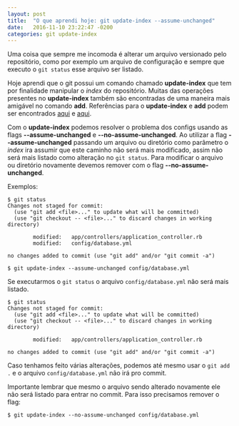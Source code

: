 ```yaml
---
layout: post
title:  "O que aprendi hoje: git update-index --assume-unchanged"
date:   2016-11-10 23:22:47 -0200
categories: git update-index
---
```

Uma coisa que sempre me incomoda é alterar um arquivo versionado pelo repositório, como por exemplo um arquivo de configuração e sempre que executo o `git status` esse arquivo ser listado.

Hoje aprendi que o git possui um comando chamado **update-index** que tem por finalidade manipular o *index* do repositório. Muitas das operações presentes no **update-index** também são encontradas de uma maneira mais amigável no comando **add**. Referências para o **update-index** e **add** podem ser encontrados [aqui][update-index-ref] e [aqui][add-ref].

Com o **update-index** podemos resolver o problema dos configs usando as flags **\--assume-unchanged** e **\--no-assume-unchanged**. Ao utilizar a flag **\--assume-unchanged** passando um arquivo ou diretório como parâmetro o *index* ira assumir que este caminho não será mais modificado, assim não será mais listado como alteração no `git status`. Para modificar o arquivo ou diretório novamente devemos remover com o flag **\--no-assume-unchanged**.

Exemplos:
```shell
$ git status
Changes not staged for commit:
  (use "git add <file>..." to update what will be committed)
  (use "git checkout -- <file>..." to discard changes in working directory)

        modified:   app/controllers/application_controller.rb
        modified:   config/database.yml

no changes added to commit (use "git add" and/or "git commit -a")

$ git update-index --assume-unchanged config/database.yml
```

Se executarmos o `git status` o arquivo `config/database.yml` não será mais listado.

```shell
$ git status
Changes not staged for commit:
  (use "git add <file>..." to update what will be committed)
  (use "git checkout -- <file>..." to discard changes in working directory)

        modified:   app/controllers/application_controller.rb

no changes added to commit (use "git add" and/or "git commit -a")
```
Caso tenhamos feito várias alterações, podemos até mesmo usar o `git add .` e o arquivo `config/database.yml` não irá pro commit.

Importante lembrar que mesmo o arquivo sendo alterado novamente ele não será listado para entrar no commit. Para isso precisamos remover o flag:
```shell
$ git update-index --no-assume-unchanged config/database.yml
```

[update-index-ref]: https://git-scm.com/docs/git-update-index
[add-ref]: https://git-scm.com/docs/git-add
